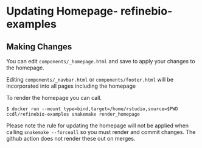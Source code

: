 # Updating Homepage- refinebio-examples

## Making Changes

You can edit `components/_homepage.html` and save to apply your changes to the homepage.

Editing `components/_navbar.html` or `components/footer.html` will be incorporated into all pages including the homepage


To render the homepage you can call.

```shell
$ docker run --mount type=bind,target=/home/rstudio,source=$PWD ccdl/refinebio-examples snakemake render_homepage
```

Please note the rule for updating the homepage will not be applied when calling `snakemake --forceall` so you must render and commit changes. The github action does not render these out on merges.
